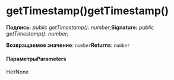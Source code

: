 # <a name="gettimestamp"></a><span data-ttu-id="e27ec-101">getTimestamp()</span><span class="sxs-lookup"><span data-stu-id="e27ec-101">getTimestamp()</span></span>






<span data-ttu-id="e27ec-102">**Подпись:** _public getTimestamp(): number;_</span><span class="sxs-lookup"><span data-stu-id="e27ec-102">**Signature:** _public getTimestamp(): number;_</span></span>

<span data-ttu-id="e27ec-103">**Возвращаемое значение**: `number`</span><span class="sxs-lookup"><span data-stu-id="e27ec-103">**Returns**: `number`</span></span>





#### <a name="parameters"></a><span data-ttu-id="e27ec-104">Параметры</span><span class="sxs-lookup"><span data-stu-id="e27ec-104">Parameters</span></span>
<span data-ttu-id="e27ec-105">Нет</span><span class="sxs-lookup"><span data-stu-id="e27ec-105">None</span></span>


